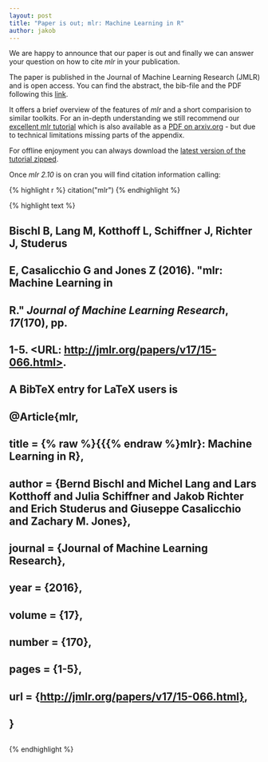 ```yaml
---
layout: post
title: "Paper is out; mlr: Machine Learning in R"
author: jakob
---
```


We are happy to announce that our paper is out and finally we can answer your question on how to cite *mlr* in your publication.

The paper is published in the Journal of Machine Learning Research (JMLR) and is open access. 
You can find the abstract, the bib-file and the PDF following this [link](http://www.jmlr.org/papers/v17/15-066.html).

<!--more-->

It offers a brief overview of the features of *mlr* and a short comparision to similar toolkits.
For an in-depth understanding we still recommend our [excellent mlr tutorial](https://mlr-org.github.io/mlr-tutorial/) which is also available as a [PDF on arxiv.org](https://arxiv.org/abs/1609.06146) - but due to technical limitations missing parts of the appendix. 

For offline enjoyment you can always download the [latest version of the tutorial zipped](https://mlr-org.github.io/mlr-tutorial/devel/mlr_tutorial.zip).

Once *mlr 2.10* is on cran you will find citation information calling:

{% highlight r %}
citation("mlr")
{% endhighlight %}

{% highlight text %}
## 
##  Bischl B, Lang M, Kotthoff L, Schiffner J, Richter J, Studerus
##  E, Casalicchio G and Jones Z (2016). "mlr: Machine Learning in
##  R." _Journal of Machine Learning Research_, *17*(170), pp.
##  1-5. <URL: http://jmlr.org/papers/v17/15-066.html>.
##  
##  A BibTeX entry for LaTeX users is
##  
##    @Article{mlr,
##      title = {% raw %}{{{% endraw %}mlr}: Machine Learning in R},
##      author = {Bernd Bischl and Michel Lang and Lars Kotthoff and Julia Schiffner and Jakob Richter and Erich Studerus and Giuseppe Casalicchio and Zachary M. Jones},
##      journal = {Journal of Machine Learning Research},
##      year = {2016},
##      volume = {17},
##      number = {170},
##      pages = {1-5},
##      url = {http://jmlr.org/papers/v17/15-066.html},
##    }
## 
{% endhighlight %}

